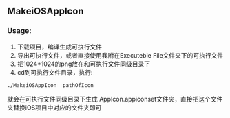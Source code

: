 ##  MakeiOSAppIcon

### Usage:

1. 下载项目，编译生成可执行文件
2. 导出可执行文件，或者直接使用我附在Executeble File文件夹下的可执行文件
3. 把1024*1024的png放在和可执行文件同级目录下
4. cd到可执行文件目录，执行:

```
./MakeiOSAppIcon  pathOfIcon
```

就会在可执行文件同级目录下生成 AppIcon.appiconset文件夹，直接把这个文件夹替换iOS项目中对应的文件夹即可